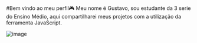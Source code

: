 #Bem vindo ao meu perfil🎮
Meu nome é Gustavo, sou estudante da 3 serie do Ensino Médio, aqui
compartilharei meus projetos com a utilização da ferramenta JavaScript.

![]()![image](https://github.com/Jean9876/Jean2024/assets/172534962/cde4e7fa-bc83-4834-9b70-7dea7a30e048)
